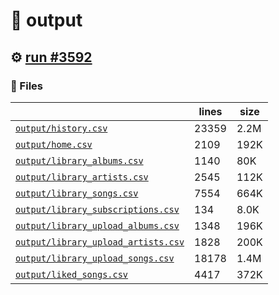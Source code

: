 # 📝  output 

## ⚙️ [run #3592](https://github.com/jwenerd/ytm-dl/actions/runs/13573540160)

### 📁 Files

|                                                                         |lines|size|
|-------------------------------------------------------------------------|-----|----|
|[`output/history.csv` ](output/history.csv)                              |23359|2.2M|
|[`output/home.csv` ](output/home.csv)                                    |2109 |192K|
|[`output/library_albums.csv` ](output/library_albums.csv)                |1140 |80K |
|[`output/library_artists.csv` ](output/library_artists.csv)              |2545 |112K|
|[`output/library_songs.csv` ](output/library_songs.csv)                  |7554 |664K|
|[`output/library_subscriptions.csv` ](output/library_subscriptions.csv)  |134  |8.0K|
|[`output/library_upload_albums.csv` ](output/library_upload_albums.csv)  |1348 |196K|
|[`output/library_upload_artists.csv` ](output/library_upload_artists.csv)|1828 |200K|
|[`output/library_upload_songs.csv` ](output/library_upload_songs.csv)    |18178|1.4M|
|[`output/liked_songs.csv` ](output/liked_songs.csv)                      |4417 |372K|